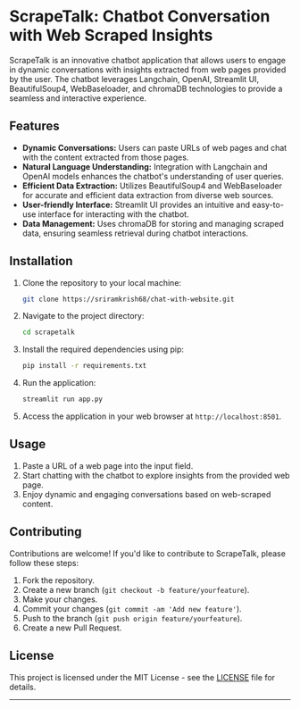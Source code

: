 # ScrapeTalk: Chatbot Conversation with Web Scraped Insights

ScrapeTalk is an innovative chatbot application that allows users to engage in dynamic conversations with insights extracted from web pages provided by the user. The chatbot leverages Langchain, OpenAI, Streamlit UI, BeautifulSoup4, WebBaseloader, and chromaDB technologies to provide a seamless and interactive experience.

## Features

- **Dynamic Conversations:** Users can paste URLs of web pages and chat with the content extracted from those pages.
- **Natural Language Understanding:** Integration with Langchain and OpenAI models enhances the chatbot's understanding of user queries.
- **Efficient Data Extraction:** Utilizes BeautifulSoup4 and WebBaseloader for accurate and efficient data extraction from diverse web sources.
- **User-friendly Interface:** Streamlit UI provides an intuitive and easy-to-use interface for interacting with the chatbot.
- **Data Management:** Uses chromaDB for storing and managing scraped data, ensuring seamless retrieval during chatbot interactions.

## Installation

1. Clone the repository to your local machine:

   ```bash
   git clone https://sriramkrish68/chat-with-website.git
   ```

2. Navigate to the project directory:

   ```bash
   cd scrapetalk
   ```

3. Install the required dependencies using pip:

   ```bash
   pip install -r requirements.txt
   ```

4. Run the application:

   ```bash
   streamlit run app.py
   ```

5. Access the application in your web browser at `http://localhost:8501`.

## Usage

1. Paste a URL of a web page into the input field.
2. Start chatting with the chatbot to explore insights from the provided web page.
3. Enjoy dynamic and engaging conversations based on web-scraped content.

## Contributing

Contributions are welcome! If you'd like to contribute to ScrapeTalk, please follow these steps:

1. Fork the repository.
2. Create a new branch (`git checkout -b feature/yourfeature`).
3. Make your changes.
4. Commit your changes (`git commit -am 'Add new feature'`).
5. Push to the branch (`git push origin feature/yourfeature`).
6. Create a new Pull Request.

## License

This project is licensed under the MIT License - see the [LICENSE](LICENSE) file for details.

---
